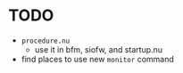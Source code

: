 # TODO

- `procedure.nu`
    - use it in bfm, siofw, and startup.nu
- find places to use new `monitor` command
